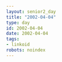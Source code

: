 ```yaml
---
layout: senior2_day
title: "2002-04-04"
type: day
id: 2002-04-04
date: 2002-04-04
tags:
- linkoid
robots: noindex
---
```


